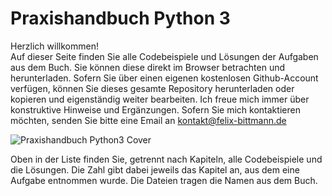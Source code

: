 # Praxishandbuch Python 3
Herzlich willkommen!  
Auf dieser Seite finden Sie alle Codebeispiele und Lösungen der Aufgaben aus dem Buch. Sie können diese direkt im Browser betrachten und herunterladen. Sofern Sie über einen eigenen kostenlosen Github-Account verfügen, können Sie dieses gesamte Repository herunterladen oder kopieren und eigenständig weiter bearbeiten. Ich freue mich immer über konstruktive Hinweise und Ergänzungen. Sofern Sie mich kontaktieren möchten, senden Sie bitte eine Email an kontakt@felix-bittmann.de


![Praxishandbuch Python3 Cover](https://raw.githubusercontent.com/fbittmann/Python/master/praxishandbuch_python3.png)


Oben in der Liste finden Sie, getrennt nach Kapiteln, alle Codebeispiele und die Lösungen. Die Zahl gibt dabei jeweils das Kapitel an, aus dem eine Aufgabe entnommen wurde. Die Dateien tragen die Namen aus dem Buch.
